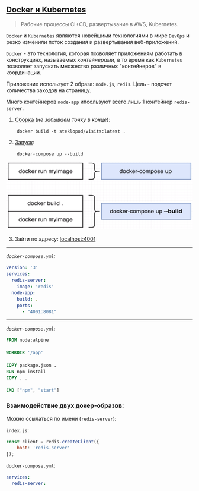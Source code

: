 ## [Docker и Kubernetes](https://www.udemy.com/docker-and-kubernetes-the-complete-guide/)

>Рабочие процессы CI+CD, развертывание в AWS, Kubernetes.

`Docker` и `Kubernetes` являются новейшими технологиями в мире `DevOps` и резко изменили поток 
создания и развертывания веб-приложений. 

`Docker` - это технология, которая позволяет приложениям работать в конструкциях, называемых 
*контейнерами*, в то время как `Kubernetes` позволяет запускать множество различных "контейнеров" в 
координации.

Приложение использует 2 образа: `node.js`, `redis`. Цель - подсчет количества заходов на страницу.

Много контейнеров `node-app` ипсользуют всего лишь 1 контейнер `redis-server`.


1. [Сборка](https://docs.docker.com/engine/reference/commandline/build/#tag-an-image--t) (_не забываем точку в конце_):

```docker
    docker build -t steklopod/visits:latest .
```

2. [Запуск](https://docs.docker.com/engine/reference/run/):

```docker
    docker-compose up --build
```
![alt text](https://github.com/steklopod/Docker_visits/blob/master/screenshots/docker-compose_up.png "docker-compose_up")


3. Зайти по адресу: [localhost:4001](http://localhost:4001)

___



*`docker-compose.yml`:*

```yaml
version: '3'
services:
  redis-server:
    image: 'redis'
  node-app:
    build: .
    ports:
      - "4001:8081"
```
___

*`docker-compose.yml`:*

```dockerfile
FROM node:alpine

WORKDIR '/app'

COPY package.json .
RUN npm install
COPY . .

CMD ["npm", "start"]
```

### Взаимодействие двух докер-образов:

Можно ссылаться по имени (`redis-server`): 

`index.js`:

```javascript
const client = redis.createClient({
    host: 'redis-server'
});
```

`docker-compose.yml`:

```yaml
services:
  redis-server:
```

